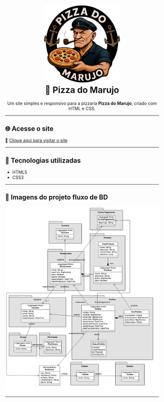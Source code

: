 <h1 align="center">
  <img src="img/LOGO_Marca.jpeg" alt="Logo Pizza do Marujo" width="250"/><br>
  🍕 Pizza do Marujo
</h1>

<p align="center">
  Um site simples e responsivo para a pizzaria <strong>Pizza do Marujo</strong>, criado com HTML e CSS.
</p>

---

## 🌐 Acesse o site

🔗 [Clique aqui para visitar o site](https://joneidson.github.io/Site-pizza-do-Marujo)

---

## 🧰 Tecnologias utilizadas

- HTML5
- CSS3

---

## 📸 Imagens do projeto fluxo de BD

<p align="center">
  <img src="img/Fluxo_BD.jpeg" width="600" alt="Fluxo BD">
</p>

---
